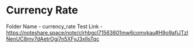 # Currency Rate

Folder Name - currency_rate
Test Link - https://noteshare.space/note/clrhbgcl71563601mw6comvkau#H9o9afiJTzINenUC8mv7dAetrOgi7n5XFyJ3xIIsTqc
